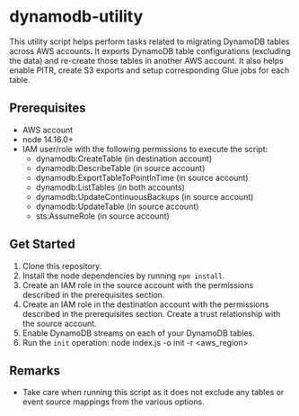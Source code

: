 # dynamodb-utility

This utility script helps perform tasks related to migrating DynamoDB tables across AWS accounts. It exports DynamoDB table configurations (excluding the data) and re-create those tables in another AWS account. It also helps enable PITR, create S3 exports and setup corresponding Glue jobs for each table.

## Prerequisites

* AWS account
* node 14.16.0+
* IAM user/role with the following permissions to execute the script:
    * dynamodb:CreateTable (in destination account)
    * dynamodb:DescribeTable (in source account)
    * dynamodb:ExportTableToPointInTime (in source account)
    * dynamodb:ListTables (in both accounts)
    * dynamodb:UpdateContinuousBackups (in source account)
    * dynamodb:UpdateTable (in source account)
    * sts:AssumeRole (in source account)

## Get Started

1. Clone this repository.
2. Install the node dependencies by running `npm install`.
3. Create an IAM role in the source account with the permissions described in the prerequisites section.
4. Create an IAM role in the destination account with the permissions described in the prerequisites section. Create a trust relationship with the source account.
5. Enable DynamoDB streams on each of your DynamoDB tables.
6. Run the `init` operation:
    node index.js -o init -r <aws_region>

## Remarks

* Take care when running this script as it does not exclude any tables or event source mappings from the various options.